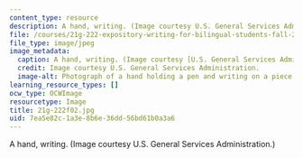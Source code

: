 ```yaml
---
content_type: resource
description: A hand, writing. (Image courtesy U.S. General Services Administration.)
file: /courses/21g-222-expository-writing-for-bilingual-students-fall-2002/7ea5e82c1a3e8b6e36dd56bd61b0a3a6_21g-222f02.jpg
file_type: image/jpeg
image_metadata:
  caption: A hand, writing. (Image courtesy [U.S. General Services Administration](http://www.gsa.gov/).)
  credit: Image courtesy U.S. General Services Administration.
  image-alt: Photograph of a hand holding a pen and writing on a piece of paper.
learning_resource_types: []
ocw_type: OCWImage
resourcetype: Image
title: 21g-222f02.jpg
uid: 7ea5e82c-1a3e-8b6e-36dd-56bd61b0a3a6
---
```

A hand, writing. (Image courtesy U.S. General Services Administration.)

